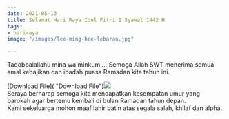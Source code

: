 ```yaml
---
date: 2021-05-13
title: Selamat Hari Raya Idul Fitri 1 Syawal 1442 H
tags:
- hariraya
image: "/images/lee-ming-hee-lebaran.jpg"

---
```

Taqobbalallahu mina wa minkum ... Semoga Allah SWT menerima semua amal kebajikan dan ibadah puasa Ramadan kita tahun ini.   
  
[Download File]( "Download File")![](/images/lee-ming-hee-lebaran.jpg)  
Seraya berharap semoga kita mendapatkan kesempatan umur yang barokah agar bertemu kembali di bulan Ramadan tahun depan.  
Kami sekeluarga mohon maaf lahir batin atas segala salah, khilaf dan alpha.